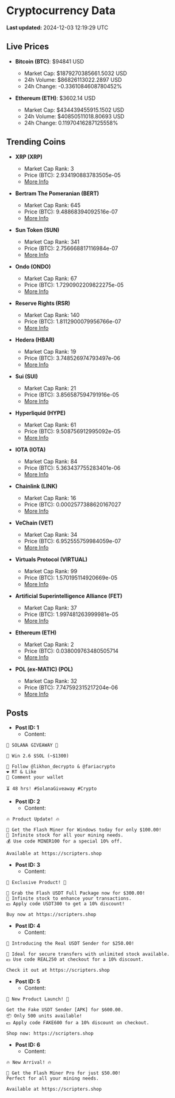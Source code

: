 # Cryptocurrency Data

**Last updated:** 2024-12-03 12:19:29 UTC

## Live Prices
- **Bitcoin (BTC)**: $94841 USD
  - Market Cap: $1879270385661.5032 USD
  - 24h Volume: $86826113022.2897 USD
  - 24h Change: -0.3361084608780452%

- **Ethereum (ETH)**: $3602.14 USD
  - Market Cap: $434439455915.1502 USD
  - 24h Volume: $40850511018.80693 USD
  - 24h Change: 0.11970416287125558%

## Trending Coins
- **XRP (XRP)**
  - Market Cap Rank: 3
  - Price (BTC): 2.934190883783505e-05
  - [More Info](https://www.coingecko.com/en/coins/xrp)

- **Bertram The Pomeranian (BERT)**
  - Market Cap Rank: 645
  - Price (BTC): 9.48868394092516e-07
  - [More Info](https://www.coingecko.com/en/coins/bertram-the-pomeranian)

- **Sun Token (SUN)**
  - Market Cap Rank: 341
  - Price (BTC): 2.756668817116984e-07
  - [More Info](https://www.coingecko.com/en/coins/sun-token)

- **Ondo (ONDO)**
  - Market Cap Rank: 67
  - Price (BTC): 1.7290902209822275e-05
  - [More Info](https://www.coingecko.com/en/coins/ondo)

- **Reserve Rights (RSR)**
  - Market Cap Rank: 140
  - Price (BTC): 1.8112900079956766e-07
  - [More Info](https://www.coingecko.com/en/coins/reserve-rights)

- **Hedera (HBAR)**
  - Market Cap Rank: 19
  - Price (BTC): 3.748526974793497e-06
  - [More Info](https://www.coingecko.com/en/coins/hedera)

- **Sui (SUI)**
  - Market Cap Rank: 21
  - Price (BTC): 3.856587594791916e-05
  - [More Info](https://www.coingecko.com/en/coins/sui)

- **Hyperliquid (HYPE)**
  - Market Cap Rank: 61
  - Price (BTC): 9.508756912995092e-05
  - [More Info](https://www.coingecko.com/en/coins/hyperliquid)

- **IOTA (IOTA)**
  - Market Cap Rank: 84
  - Price (BTC): 5.363437755283401e-06
  - [More Info](https://www.coingecko.com/en/coins/iota)

- **Chainlink (LINK)**
  - Market Cap Rank: 16
  - Price (BTC): 0.0002577388620167027
  - [More Info](https://www.coingecko.com/en/coins/chainlink)

- **VeChain (VET)**
  - Market Cap Rank: 34
  - Price (BTC): 6.952555759984059e-07
  - [More Info](https://www.coingecko.com/en/coins/vechain)

- **Virtuals Protocol (VIRTUAL)**
  - Market Cap Rank: 99
  - Price (BTC): 1.570195114920669e-05
  - [More Info](https://www.coingecko.com/en/coins/virtual-protocol)

- **Artificial Superintelligence Alliance (FET)**
  - Market Cap Rank: 37
  - Price (BTC): 1.997481263999981e-05
  - [More Info](https://www.coingecko.com/en/coins/artificial-superintelligence-alliance)

- **Ethereum (ETH)**
  - Market Cap Rank: 2
  - Price (BTC): 0.038009763480505714
  - [More Info](https://www.coingecko.com/en/coins/ethereum)

- **POL (ex-MATIC) (POL)**
  - Market Cap Rank: 32
  - Price (BTC): 7.747592315217204e-06
  - [More Info](https://www.coingecko.com/en/coins/pol-ex-matic)

## Posts
- **Post ID: 1**
  - Content:
```
🚀 SOLANA GIVEAWAY 🚀

🎁 Win 2.6 $SOL (~$1300)

🤝 Follow @likhon_decrypto & @fariacrypto
❤️ RT & Like
💬 Comment your wallet

⏳ 48 hrs! #SolanaGiveaway #Crypto
```

- **Post ID: 2**
  - Content:
```
🔥 Product Update! 🔥

🚀 Get the Flash Miner for Windows today for only $100.00!
🔋 Infinite stock for all your mining needs.
💰 Use code MINER100 for a special 10% off.

Available at https://scripters.shop
```

- **Post ID: 3**
  - Content:
```
🎁 Exclusive Product! 🎁

💸 Grab the Flash USDT Full Package now for $300.00!
🎉 Infinite stock to enhance your transactions.
💵 Apply code USDT300 to get a 10% discount!

Buy now at https://scripters.shop
```

- **Post ID: 4**
  - Content:
```
💎 Introducing the Real USDT Sender for $250.00!

💼 Ideal for secure transfers with unlimited stock available.
💵 Use code REAL250 at checkout for a 10% discount.

Check it out at https://scripters.shop
```

- **Post ID: 5**
  - Content:
```
🚀 New Product Launch! 🚀

Get the Fake USDT Sender [APK] for $600.00.
📦 Only 500 units available!
💵 Apply code FAKE600 for a 10% discount on checkout.

Shop now: https://scripters.shop
```

- **Post ID: 6**
  - Content:
```
🔥 New Arrival! 🔥

💸 Get the Flash Miner Pro for just $50.00!
Perfect for all your mining needs.

Available at https://scripters.shop
```

